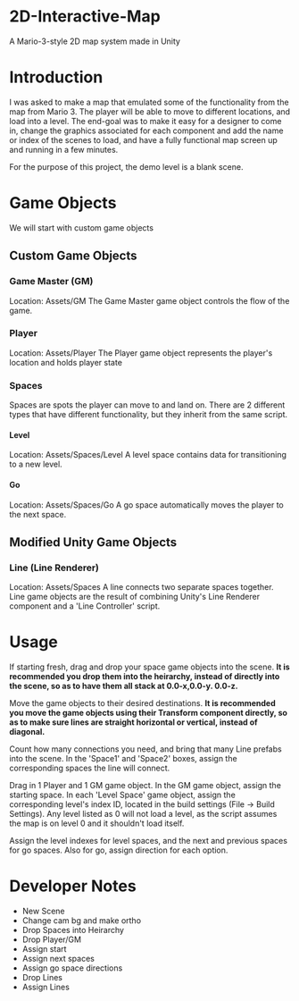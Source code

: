 # 2D-Interactive-Map
 A Mario-3-style 2D map system made in Unity

# Introduction
I was asked to make a map that emulated some of the functionality from the map from Mario 3. The player will be able to move to different locations, and load into a level. The end-goal was to make it easy for a designer to come in, change the graphics associated for each component and add the name or index of the scenes to load, and have a fully functional map screen up and running in a few minutes. 

For the purpose of this project, the demo level is a blank scene.

# Game Objects
We will start with custom game objects

## Custom Game Objects
### Game Master (GM)
Location: Assets/GM
The Game Master game object controls the flow of the game.
### Player
Location: Assets/Player
The Player game object represents the player's location and holds player state
### Spaces
Spaces are spots the player can move to and land on. There are 2 different types that have different functionality, but they inherit from the same script.
#### Level
Location: Assets/Spaces/Level
A level space contains data for transitioning to a new level.
#### Go
Location: Assets/Spaces/Go
A go space automatically moves the player to the next space.

## Modified Unity Game Objects
### Line (Line Renderer)
Location: Assets/Spaces
A line connects two separate spaces together. Line game objects are the result of combining Unity's Line Renderer component and a 'Line Controller' script.

# Usage
If starting fresh, drag and drop your space game objects into the scene. **It is recommended you drop them into the heirarchy, instead of directly into the scene, so as to have them all stack at 0.0-x,0.0-y. 0.0-z.**

Move the game objects to their desired destinations. **It is recommended you move the game objects using their Transform component directly, so as to make sure lines are straight horizontal or vertical, instead of diagonal.**

Count how many connections you need, and bring that many Line prefabs into the scene. In the 'Space1' and 'Space2' boxes, assign the corresponding spaces the line will connect.

Drag in 1 Player and 1 GM game object. In the GM game object, assign the starting space. In each 'Level Space' game object, assign the corresponding level's index ID, located in the build settings (File -> Build Settings). Any level listed as 0 will not load a level, as the script assumes the map is on level 0 and it shouldn't load itself.

Assign the level indexes for level spaces, and the next and previous spaces for go spaces. Also for go, assign direction for each option.

# Developer Notes
* New Scene
* Change cam bg and make ortho
* Drop Spaces into Heirarchy
* Drop Player/GM
* Assign start
* Assign next spaces
* Assign go space directions
* Drop Lines
* Assign Lines